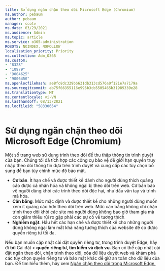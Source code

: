 ```yaml
---
title: Sử dụng ngăn chặn theo dõi Microsoft Edge (Chromium)
ms.author: pebaum
author: pebaum
manager: scotv
ms.date: 03/29/2021
ms.audience: Admin
ms.topic: article
ms.service: o365-administration
ROBOTS: NOINDEX, NOFOLLOW
localization_priority: Priority
ms.collection: Adm_O365
ms.custom:
- "8328"
- "10979"
- "9004625"
- "9006450"
ms.openlocfilehash: ae8fc8dc329bb631db313cd576a0f121e7a7179a
ms.sourcegitcommit: ab75f66355116e995b3cb5505465b31989339e28
ms.translationtype: MT
ms.contentlocale: vi-VN
ms.lasthandoff: 08/13/2021
ms.locfileid: "58330654"
---
```

# <a name="use-tracking-prevention-in-microsoft-edge-chromium"></a>Sử dụng ngăn chặn theo dõi Microsoft Edge (Chromium)

Một số trang web sử dụng trình theo dõi để thu thập thông tin trình duyệt của bạn. Chúng tôi đã tích hợp các công cụ bảo vệ để giới hạn quyền truy nhập theo dõi thông tin dựa trên trình duyệt và cung cấp các tùy chọn bổ sung để bạn tùy chỉnh mức độ bảo mật.

- **Cơ bản**. Ít hạn chế và được thiết kế dành cho người dùng thích quảng cáo được cá nhân hóa và không ngại bị theo dõi trên web. Cơ bản bảo vệ người dùng khỏi các trình theo dõi độc hại, như dấu vân tay và trình mã hóa.
- **Cân bằng**. Mức mặc định và được thiết kế cho những người dùng muốn xem ít quảng cáo hơn theo dõi trên web. Mức cân bằng không chỉ chặn trình theo dõi khỏi các site mà người dùng không bao giờ tham gia mà còn giảm thiểu rủi ro gặp phải các sự cố về tương thích.
- **Nghiêm ngặt**. Hầu hết các hạn chế và được thiết kế cho những người dùng không ngại làm mất khả năng tương thích của website để có được quyền riêng tư tối đa.

Nếu bạn muốn cập nhật cài đặt quyền riêng tư, trong trình duyệt Edge, hãy đi **tới** Cài đặt  >  **quyền riêng tư, tìm kiếm và dịch vụ.** Bạn có thể cập nhật cài đặt ngăn theo dõi, chặn trình theo dõi, xóa dữ liệu duyệt web và khám phá các tùy chọn quyền riêng tư và bảo mật khác để giữ an toàn cho dữ liệu của bạn. Để tìm hiểu thêm, hãy xem [Ngăn chặn theo dõi trong Microsoft Edge.](https://docs.microsoft.com/microsoft-edge/web-platform/tracking-prevention) 